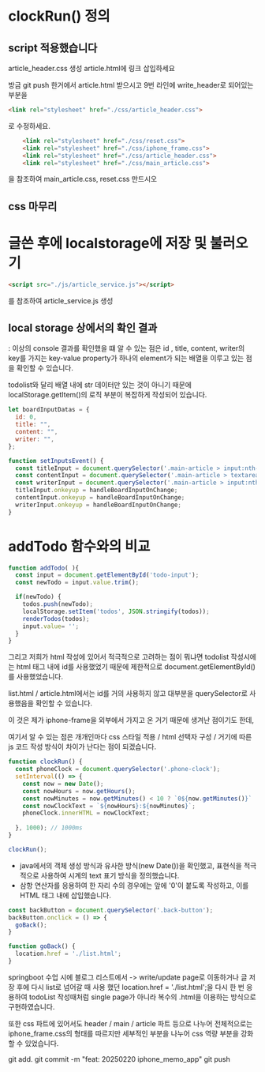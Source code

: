 # clockRun() 정의
## script 적용했습니다

article_header.css 생성
article.html에 링크 삽입하세요

방금 git push 한거에서 article.html 받으시고
9번 라인에 write_header로 되어있는 부분을
```html
<link rel="stylesheet" href="./css/article_header.css">
```
로 수정하세요.

```html
    <link rel="stylesheet" href="./css/reset.css">
    <link rel="stylesheet" href="./css/iphone_frame.css">
    <link rel="stylesheet" href="./css/article_header.css">
    <link rel="stylesheet" href="./css/main_article.css">
```
을 참조하여 
main_article.css, 
reset.css 만드시오

## css 마무리

# 글쓴 후에 localstorage에 저장 및 불러오기
<!-- input 형태로 했을 때는 string 데이터만 가져오는데 이번에는 input으로 처리 -->
```html
<script src="./js/article_service.js"></script>
```
를 참조하여 article_service.js 생성

## local storage 상에서의 확인 결과

: 이상의 console 결과를 확인했을 떄 알 수 있는 점은
 id , title, content, writer의 key를 가지는 key-value property가 하나의 element가 되는 배열을 이루고 있는 점을 확인할 수 있습니다.

 todolist와 달리 배열 내에 str 데이터만 있는 것이 아니기 때문에
 localStorage.getItem()의 로직 부분이 복잡하게 작성되어 있습니다.

```js
let boardInputDatas = {
  id: 0,
  title: "",
  content: "",
  writer: "",
};

function setInputsEvent() {
  const titleInput = document.querySelector('.main-article > input:nth-of-type(1)');
  const contentInput = document.querySelector('.main-article > textarea');
  const writerInput = document.querySelector('.main-article > input:nth-of-type(2)');
  titleInput.onkeyup = handleBoardInputOnChange;
  contentInput.onkeyup = handleBoardInputOnChange;
  writerInput.onkeyup = handleBoardInputOnChange;
}
```

# addTodo 함수와의 비교

```js
function addTodo( ){
  const input = document.getElementById('todo-input');
  const newTodo = input.value.trim();

  if(newTodo) {
    todos.push(newTodo);
    localStorage.setItem('todos', JSON.stringify(todos));
    renderTodos(todos);
    input.value= '';
  }
}
```

그리고 저희가 html 작성에 있어서 적극적으로 고려하는 점이 뭐냐면
todolist 작성시에는 html 태그 내에 id를 사용했었기 때문에 제한적으로
document.getElementById()를 사용했었습니다.

list.html / article.html에서는 id를 거의 사용하지 않고 대부분을 querySelector로 사용했음을 확인할 수 있습니다.

이 것은 제가 iphone-frame을 외부에서 가지고 온 거기 때문에 생겨난 점이기도 한데,

여기서 알 수 있는 점은
개개인마다 css 스타일 적용 / html 선택자 구성 / 거기에 따른 js 코드 작성 방식이 차이가 난다는 점이 되겠습니다.

```js
function clockRun() {
  const phoneClock = document.querySelector('.phone-clock');
  setInterval(() => {
    const now = new Date();
    const nowHours = now.getHours();
    const nowMinutes = now.getMinutes() < 10 ? `0${now.getMinutes()}` : now.getMinutes();
    const nowClockText = `${nowHours}:${nowMinutes}`;
    phoneClock.innerHTML = nowClockText;
    
  }, 1000); // 1000ms
}

clockRun();
```

- java에서의 객체 생성 방식과 유사한 방식(new Date())을 확인했고, 표현식을 적극적으로 사용하여 시계의 text 표기 방식을 정의했습니다.
- 삼항 연산자를 응용하여 한 자리 수의 경우에는 앞에 '0'이 붙도록 작성하고, 이를 HTML 태그 내에 삽입했습니다.

```js
const backButton = document.querySelector('.back-button');
backButton.onclick = () => {
  goBack();
}

function goBack() {
  location.href = './list.html';
}
```

springboot 수업 시에 블로그 리스트에서 -> write/update page로 이동하거나
글 저장 후에 다시 list로 넘어갈 때 사용 했던 
location.href = './list.html';을 다시 한 번 응용하여
todoList 작성때처럼 single page가 아니라 복수의 .html을 이용하는 방식으로 구현하였습니다.

또한 css 파트에 있어서도
header / main / article 파트 등으로 나누어
전체적으로는 iphone_frame.css의 형태를 따르지만
세부적인 부분을 나누어 css 역량 부분을 강화할 수 있었습니다.

git add. 
git commit -m "feat: 20250220 iphone_memo_app"
git push